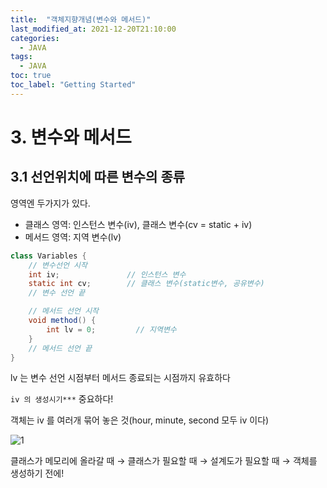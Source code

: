 ```yaml
---
title:  "객체지향개념(변수와 메서드)"
last_modified_at: 2021-12-20T21:10:00
categories: 
  - JAVA
tags:
  - JAVA
toc: true
toc_label: "Getting Started"
---
```

# 3. 변수와 메서드

## 3.1 선언위치에 따른 변수의 종류

영역엔 두가지가 있다.

- 클래스 영역: 인스턴스 변수(iv), 클래스 변수(cv = static + iv)
- 메서드 영역: 지역 변수(lv)

```java
class Variables {
	// 변수선언 시작
	int iv;               // 인스턴스 변수
	static int cv;        // 클래스 변수(static변수, 공유변수)
	// 변수 선언 끝

	// 메서드 선언 시작
	void method() {
		int lv = 0;         // 지역변수
	}
	// 메서드 선언 끝
}
```

lv 는 변수 선언 시점부터 메서드 종료되는 시점까지 유효하다

`iv 의 생성시기***`  중요하다!

객체는 iv 를 여러개 묶어 놓은 것(hour, minute, second 모두 iv 이다)

![1](https://user-images.githubusercontent.com/79130276/146764094-e9920099-d51d-4a64-aa08-e94f51f6728e.png)

클래스가 메모리에 올라갈 때 → 클래스가 필요할 때 → 설계도가 필요할 때 → 객체를 생성하기 전에!